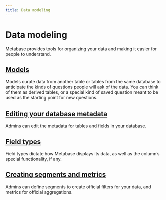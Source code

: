 ```yaml
---
title: Data modeling
---
```


# Data modeling

Metabase provides tools for organizing your data and making it easier for people to understand.

## [Models](./models.md)

Models curate data from another table or tables from the same database to anticipate the kinds of questions people will ask of the data. You can think of them as derived tables, or a special kind of saved question meant to be used as the starting point for new questions. 

## [Editing your database metadata](./metadata-editing.md)

Admins can edit the metadata for tables and fields in your database.

## [Field types](./field-types.md)

Field types dictate how Metabase displays its data, as well as the column’s special functionality, if any.

## [Creating segments and metrics](./segments-and-metrics.md)

Admins can define segments to create official filters for your data, and metrics for official aggregations.
